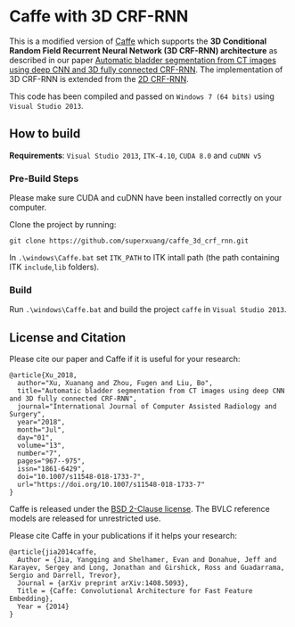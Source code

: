 # Caffe with 3D CRF-RNN
This is a modified version of [Caffe](https://github.com/BVLC/caffe) which supports the **3D Conditional Random Field Recurrent Neural Network (3D CRF-RNN) architecture** as described in our paper [Automatic bladder segmentation from CT images using deep CNN and 3D fully connected CRF-RNN](https://doi.org/10.1007/s11548-018-1733-7). The implementation of 3D CRF-RNN is extended from the [2D CRF-RNN](https://github.com/torrvision/crfasrnn/).

This code has been compiled and passed on `Windows 7 (64 bits)` using `Visual Studio 2013`.

## How to build

**Requirements**: `Visual Studio 2013`, `ITK-4.10`, `CUDA 8.0` and `cuDNN v5`

### Pre-Build Steps
Please make sure CUDA and cuDNN have been installed correctly on your computer.

Clone the project by running:
```
git clone https://github.com/superxuang/caffe_3d_crf_rnn.git
```

In `.\windows\Caffe.bat` set `ITK_PATH` to ITK intall path (the path containing ITK `include`,`lib` folders).

### Build
Run `.\windows\Caffe.bat` and build the project `caffe` in `Visual Studio 2013`.

## License and Citation

Please cite our paper and Caffe if it is useful for your research:

    @article{Xu_2018,
      author="Xu, Xuanang and Zhou, Fugen and Liu, Bo",
      title="Automatic bladder segmentation from CT images using deep CNN and 3D fully connected CRF-RNN",
      journal="International Journal of Computer Assisted Radiology and Surgery",
      year="2018",
      month="Jul",
      day="01",
      volume="13",
      number="7",
      pages="967--975",
      issn="1861-6429",
      doi="10.1007/s11548-018-1733-7",
      url="https://doi.org/10.1007/s11548-018-1733-7"
    }

Caffe is released under the [BSD 2-Clause license](https://github.com/BVLC/caffe/blob/master/LICENSE).
The BVLC reference models are released for unrestricted use.

Please cite Caffe in your publications if it helps your research:

    @article{jia2014caffe,
      Author = {Jia, Yangqing and Shelhamer, Evan and Donahue, Jeff and Karayev, Sergey and Long, Jonathan and Girshick, Ross and Guadarrama, Sergio and Darrell, Trevor},
      Journal = {arXiv preprint arXiv:1408.5093},
      Title = {Caffe: Convolutional Architecture for Fast Feature Embedding},
      Year = {2014}
    }